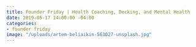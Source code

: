 ```yaml
---
title: Founder Friday | Health Coaching, Decking, and Mental Health
date: 2019-05-17 14:00:00 -04:00
categories:
- founder friday
image: "/uploads/artem-beliaikin-563027-unsplash.jpg"
---
```


